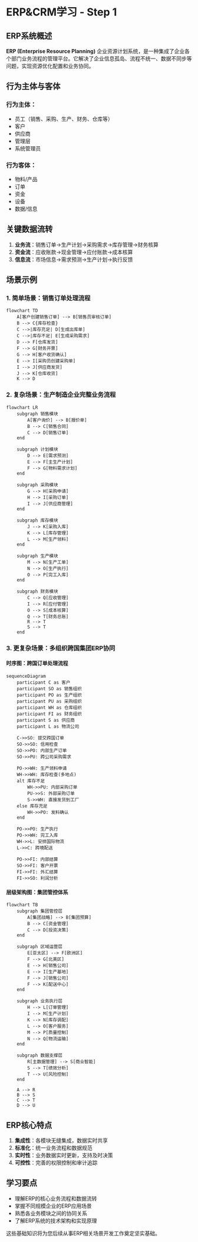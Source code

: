 # ERP&CRM学习 - Step 1

## ERP系统概述

**ERP (Enterprise Resource Planning)** 企业资源计划系统，是一种集成了企业各个部门业务流程的管理平台。它解决了企业信息孤岛、流程不统一、数据不同步等问题，实现资源优化配置和业务协同。

## 行为主体与客体

### 行为主体：
- 员工（销售、采购、生产、财务、仓库等）
- 客户
- 供应商
- 管理层
- 系统管理员

### 行为客体：
- 物料/产品
- 订单
- 资金
- 设备
- 数据/信息

## 关键数据流转

1. **业务流**：销售订单→生产计划→采购需求→库存管理→财务核算
2. **资金流**：应收账款→现金管理→应付账款→成本核算
3. **信息流**：市场信息→需求预测→生产计划→执行反馈

## 场景示例

### 1. 简单场景：销售订单处理流程

```mermaid
flowchart TD
    A[客户创建销售订单] --> B[销售员审核订单]
    B --> C{库存检查}
    C -->|库存充足| D[生成出库单]
    C -->|库存不足| E[生成采购需求]
    D --> F[仓库发货]
    F --> G[财务开票]
    G --> H[客户收货确认]
    E --> I[采购员创建采购单]
    I --> J[供应商发货]
    J --> K[仓库收货]
    K --> D
```

### 2. 复杂场景：生产制造企业完整业务流程

```mermaid
flowchart LR
    subgraph 销售模块
        A[客户询价] --> B[报价单]
        B --> C[销售合同]
        C --> D[销售订单]
    end
    
    subgraph 计划模块
        D --> E[需求预测]
        E --> F[主生产计划]
        F --> G[物料需求计划]
    end
    
    subgraph 采购模块
        G --> H[采购申请]
        H --> I[采购订单]
        I --> J[供应商管理]
    end
    
    subgraph 库存模块
        J --> K[采购入库]
        K --> L[库存管理]
        L --> M[生产领料]
    end
    
    subgraph 生产模块
        M --> N[生产工单]
        N --> O[生产执行]
        O --> P[完工入库]
    end
    
    subgraph 财务模块
        C --> Q[应收管理]
        I --> R[应付管理]
        O --> S[成本核算]
        Q --> T[财务总账]
        R --> T
        S --> T
    end
```

### 3. 更复杂场景：多组织跨国集团ERP协同

#### 时序图：跨国订单处理流程

```mermaid
sequenceDiagram
    participant C as 客户
    participant SO as 销售组织
    participant PO as 生产组织
    participant PU as 采购组织
    participant WH as 仓库组织
    participant FI as 财务组织
    participant S as 供应商
    participant L as 物流公司
    
    C->>SO: 提交跨国订单
    SO->>SO: 信用检查
    SO->>PO: 内部生产订单
    SO->>PU: 跨公司采购需求
    
    PO->>WH: 生产领料申请
    WH->>WH: 库存检查(多地点)
    alt 库存不足
        WH->>PU: 内部采购订单
        PU->>S: 外部采购订单
        S->>WH: 直接发货到工厂
    else 库存充足
        WH->>PO: 发料确认
    end
    
    PO->>PO: 生产执行
    PO->>WH: 完工入库
    WH->>L: 安排国际物流
    L->>C: 跨境配送
    
    PO->>FI: 内部结算
    SO->>FI: 客户开票
    FI->>FI: 外汇结算
    FI->>SO: 利润分析
```

#### 层级架构图：集团管控体系

```mermaid
flowchart TB
    subgraph 集团管控层
        A[集团战略] --> B[集团预算]
        B --> C[资金管理]
        C --> D[投资决策]
    end
    
    subgraph 区域运营层
        E[亚太区] --> F[欧洲区]
        F --> G[北美区]
        E --> H[销售公司]
        E --> I[生产基地]
        F --> J[销售公司]
        F --> K[配送中心]
    end
    
    subgraph 业务执行层
        H --> L[订单管理]
        I --> M[生产计划]
        K --> N[库存调配]
        L --> O[客户服务]
        M --> P[质量控制]
        N --> Q[物流运输]
    end
    
    subgraph 数据支撑层
        R[主数据管理] --> S[商业智能]
        S --> T[绩效分析]
        T --> U[风险控制]
    end
    
    A --> R
    B --> S
    C --> T
    D --> U
```

## ERP核心特点

1. **集成性**：各模块无缝集成，数据实时共享
2. **标准化**：统一业务流程和数据规范
3. **实时性**：业务数据实时更新，支持及时决策
4. **可控性**：完善的权限控制和审计追踪

## 学习要点

- 理解ERP的核心业务流程和数据流转
- 掌握不同规模企业的ERP应用场景
- 熟悉各业务模块之间的协同关系
- 了解ERP系统的技术架构和实现原理

这些基础知识将为您后续从事ERP相关场景开发工作奠定坚实基础。
